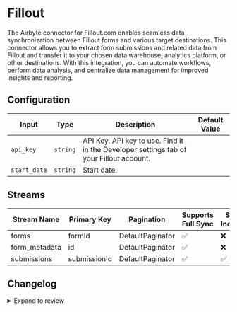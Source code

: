 # Fillout

The Airbyte connector for Fillout.com enables seamless data synchronization between Fillout forms and various target destinations. This connector allows you to extract form submissions and related data from Fillout and transfer it to your chosen data warehouse, analytics platform, or other destinations. With this integration, you can automate workflows, perform data analysis, and centralize data management for improved insights and reporting.

## Configuration

| Input        | Type     | Description                                                                             | Default Value |
| ------------ | -------- | --------------------------------------------------------------------------------------- | ------------- |
| `api_key`    | `string` | API Key. API key to use. Find it in the Developer settings tab of your Fillout account. |               |
| `start_date` | `string` | Start date.                                                                             |               |

## Streams

| Stream Name   | Primary Key  | Pagination       | Supports Full Sync | Supports Incremental |
| ------------- | ------------ | ---------------- | ------------------ | -------------------- |
| forms         | formId       | DefaultPaginator | ✅                 | ❌                   |
| form_metadata | id           | DefaultPaginator | ✅                 | ❌                   |
| submissions   | submissionId | DefaultPaginator | ✅                 | ✅                   |

## Changelog

<details>
  <summary>Expand to review</summary>

| Version | Date       | Pull Request | Subject                                                                             |
| ------- | ---------- | ------------ | ----------------------------------------------------------------------------------- |
| 0.2.32 | 2025-09-17 | [65783](https://github.com/airbytehq/airbyte/pull/65783) | Update dependencies |
| 0.2.31 | 2025-08-23 | [65296](https://github.com/airbytehq/airbyte/pull/65296) | Update dependencies |
| 0.2.30 | 2025-08-09 | [64711](https://github.com/airbytehq/airbyte/pull/64711) | Update dependencies |
| 0.2.29 | 2025-08-02 | [64323](https://github.com/airbytehq/airbyte/pull/64323) | Update dependencies |
| 0.2.28 | 2025-07-26 | [64034](https://github.com/airbytehq/airbyte/pull/64034) | Update dependencies |
| 0.2.27 | 2025-07-19 | [63579](https://github.com/airbytehq/airbyte/pull/63579) | Update dependencies |
| 0.2.26 | 2025-07-12 | [63006](https://github.com/airbytehq/airbyte/pull/63006) | Update dependencies |
| 0.2.25 | 2025-07-05 | [62802](https://github.com/airbytehq/airbyte/pull/62802) | Update dependencies |
| 0.2.24 | 2025-06-28 | [62368](https://github.com/airbytehq/airbyte/pull/62368) | Update dependencies |
| 0.2.23 | 2025-06-21 | [61966](https://github.com/airbytehq/airbyte/pull/61966) | Update dependencies |
| 0.2.22 | 2025-06-14 | [60424](https://github.com/airbytehq/airbyte/pull/60424) | Update dependencies |
| 0.2.21 | 2025-05-10 | [60038](https://github.com/airbytehq/airbyte/pull/60038) | Update dependencies |
| 0.2.20 | 2025-05-03 | [59411](https://github.com/airbytehq/airbyte/pull/59411) | Update dependencies |
| 0.2.19 | 2025-04-26 | [58857](https://github.com/airbytehq/airbyte/pull/58857) | Update dependencies |
| 0.2.18 | 2025-04-19 | [58370](https://github.com/airbytehq/airbyte/pull/58370) | Update dependencies |
| 0.2.17 | 2025-04-12 | [57836](https://github.com/airbytehq/airbyte/pull/57836) | Update dependencies |
| 0.2.16 | 2025-04-05 | [57273](https://github.com/airbytehq/airbyte/pull/57273) | Update dependencies |
| 0.2.15 | 2025-03-29 | [56538](https://github.com/airbytehq/airbyte/pull/56538) | Update dependencies |
| 0.2.14 | 2025-03-22 | [55926](https://github.com/airbytehq/airbyte/pull/55926) | Update dependencies |
| 0.2.13 | 2025-03-08 | [55317](https://github.com/airbytehq/airbyte/pull/55317) | Update dependencies |
| 0.2.12 | 2025-03-01 | [54943](https://github.com/airbytehq/airbyte/pull/54943) | Update dependencies |
| 0.2.11 | 2025-02-22 | [54388](https://github.com/airbytehq/airbyte/pull/54388) | Update dependencies |
| 0.2.10 | 2025-02-15 | [53771](https://github.com/airbytehq/airbyte/pull/53771) | Update dependencies |
| 0.2.9 | 2025-02-08 | [53327](https://github.com/airbytehq/airbyte/pull/53327) | Update dependencies |
| 0.2.8 | 2025-02-01 | [52800](https://github.com/airbytehq/airbyte/pull/52800) | Update dependencies |
| 0.2.7 | 2025-01-25 | [52352](https://github.com/airbytehq/airbyte/pull/52352) | Update dependencies |
| 0.2.6 | 2025-01-18 | [51689](https://github.com/airbytehq/airbyte/pull/51689) | Update dependencies |
| 0.2.5 | 2025-01-11 | [51112](https://github.com/airbytehq/airbyte/pull/51112) | Update dependencies |
| 0.2.4 | 2024-12-28 | [50515](https://github.com/airbytehq/airbyte/pull/50515) | Update dependencies |
| 0.2.3 | 2024-12-21 | [50068](https://github.com/airbytehq/airbyte/pull/50068) | Update dependencies |
| 0.2.2 | 2024-12-14 | [49530](https://github.com/airbytehq/airbyte/pull/49530) | Update dependencies |
| 0.2.1 | 2024-12-12 | [49189](https://github.com/airbytehq/airbyte/pull/49189) | Update dependencies |
| 0.2.0   | 2024-11-14 |              | Add `formId` to `submissions` stream                                                |
| 0.0.1   | 2024-10-28 |              | Initial release by [@parthiv11](https://github.com/parthiv11) via Connector Builder |

</details>
